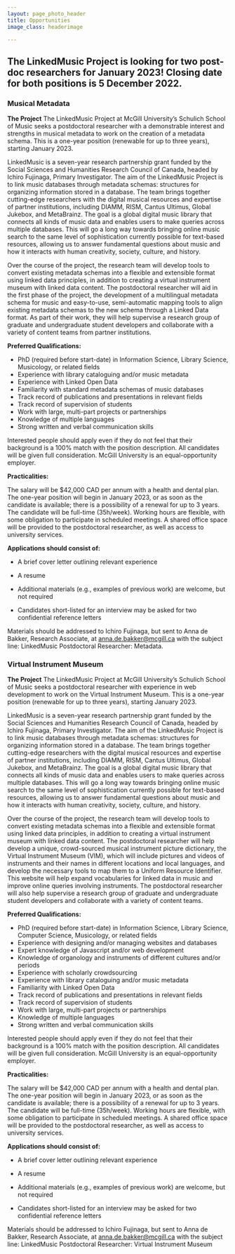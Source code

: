 ```yaml
---
layout: page_photo_header
title: Opportunities
image_class: headerimage

---
```


## The LinkedMusic Project is looking for two post-doc researchers for January 2023! Closing date for both positions is 5 December 2022.

### Musical Metadata

**The Project**
The LinkedMusic Project at McGill University’s Schulich School of Music seeks a postdoctoral researcher with a demonstrable interest and strengths in musical metadata to work on the creation of a metadata schema. This is a one-year position (renewable for up to three years), starting January 2023. 

LinkedMusic is a seven-year research partnership grant funded by the Social Sciences and Humanities Research Council of Canada, headed by Ichiro Fujinaga, Primary Investigator. The aim of the LinkedMusic Project is to link music databases through metadata schemas: structures for organizing information stored in a database.  The team brings together cutting-edge researchers with the digital musical resources and expertise of partner institutions, including DIAMM, RISM, Cantus Ultimus, Global Jukebox, and MetaBrainz. The goal is a global digital music library that connects all kinds of music data and enables users to make queries across multiple databases. This will go a long way towards bringing online music search to the same level of sophistication currently possible for text-based resources, allowing us to answer fundamental questions about music and how it interacts with human creativity, society, culture, and history. 

Over the course of the project, the research team will develop tools to convert existing metadata schemas into a flexible and extensible format using linked data principles, in addition to creating a virtual instrument museum with linked data content. The postdoctoral researcher will aid in the first phase of the project, the development of a multilingual metadata schema for music and easy-to-use, semi-automatic mapping tools to align existing metadata schemas to the new schema through a Linked Data format.  As part of their work, they will help supervise a research group of graduate and undergraduate student developers and collaborate with a variety of content teams from partner institutions. 

**Preferred Qualifications:**
* PhD (required before start-date) in Information Science, Library Science, Musicology, or related fields 
* Experience with library cataloguing and/or music metadata 
* Experience with Linked Open Data 
* Familiarity with standard metadata schemas of music databases 
* Track record of publications and presentations in relevant fields 
* Track record of supervision of students 
* Work with large, multi-part projects or partnerships 
* Knowledge of multiple languages 
* Strong written and verbal communication skills 

Interested people should apply even if they do not feel that their background is a 100% match with the position description. All candidates will be given full consideration. McGill University is an equal-opportunity employer. 

**Practicalities:**

The salary will be $42,000 CAD per annum with a health and dental plan. The one-year position will begin in January 2023, or as soon as the candidate is available; there is a possibility of a renewal for up to 3 years. The candidate will be full-time (35h/week). Working hours are flexible, with some obligation to participate in scheduled meetings. A shared office space will be provided to the postdoctoral researcher, as well as access to university services.  

**Applications should consist of:**
* A brief cover letter outlining relevant experience
* A resume
* Additional materials (e.g., examples of previous work) are welcome, but not required

* Candidates short-listed for an interview may be asked for two confidential reference letters

Materials should be addressed to Ichiro Fujinaga, but sent to Anna de Bakker,  Research Associate, at anna.de.bakker@mcgill.ca with the subject line: LinkedMusic Postdoctoral Researcher: Metadata. 

### Virtual Instrument Museum

**The Project**
The LinkedMusic Project at McGill University’s Schulich School of Music seeks a postdoctoral researcher with experience in web development to work on the Virtual Instrument Museum. This is a one-year position (renewable for up to three years), starting January 2023.

LinkedMusic is a seven-year research partnership grant funded by the Social Sciences and Humanities Research Council of Canada, headed by Ichiro Fujinaga, Primary Investigator. The aim of the LinkedMusic Project is to link music databases through metadata schemas: structures for organizing information stored in a database.  The team brings together cutting-edge researchers with the digital musical resources and expertise of partner institutions, including DIAMM, RISM, Cantus Ultimus, Global Jukebox, and MetaBrainz. The goal is a global digital music library that connects all kinds of music data and enables users to make queries across multiple databases. This will go a long way towards bringing online music search to the same level of sophistication currently possible for text-based resources, allowing us to answer fundamental questions about music and how it interacts with human creativity, society, culture, and history. 

Over the course of the project, the research team will develop tools to convert existing metadata schemas into a flexible and extensible format using linked data principles, in addition to creating a virtual instrument museum with linked data content. The postdoctoral researcher will help develop a unique, crowd-sourced musical instrument picture dictionary, the Virtual Instrument Museum (VIM), which will include pictures and videos of instruments and their names in different locations and local languages, and develop the necessary tools to map them to a Uniform Resource Identifier. This website will help expand vocabularies for linked data in music and improve online queries involving instruments. The postdoctoral researcher will also help supervise a research group of graduate and undergraduate student developers and collaborate with a variety of content teams. 

**Preferred Qualifications:**
* PhD (required before start-date) in Information Science, Library Science, Computer Science, Musicology, or related fields  
* Experience with designing and/or managing websites and databases 
* Expert knowledge of Javascript and/or web development 
* Knowledge of organology and instruments of different cultures and/or periods 
* Experience with scholarly crowdsourcing 
* Experience with library cataloguing and/or music metadata 
* Familiarity with Linked Open Data 
* Track record of publications and presentations in relevant fields 
* Track record of supervision of students 
* Work with large, multi-part projects or partnerships 
* Knowledge of multiple languages 
* Strong written and verbal communication skills 

Interested people should apply even if they do not feel that their background is a 100% match with the position description. All candidates will be given full consideration. McGill University is an equal-opportunity employer. 

**Practicalities:**

The salary will be $42,000 CAD per annum with a health and dental plan. The one-year position will begin in January 2023, or as soon as the candidate is available; there is a possibility of a renewal for up to 3 years. The candidate will be full-time (35h/week). Working hours are flexible, with some obligation to participate in scheduled meetings. A shared office space will be provided to the postdoctoral researcher, as well as access to university services.  

**Applications should consist of:**
* A brief cover letter outlining relevant experience
* A resume
* Additional materials (e.g., examples of previous work) are welcome, but not required

* Candidates short-listed for an interview may be asked for two confidential reference letters

Materials should be addressed to Ichiro Fujinaga, but sent to Anna de Bakker, Research Associate, at anna.de.bakker@mcgill.ca with the subject line: LinkedMusic Postdoctoral Researcher: Virtual Instrument Museum 


